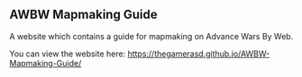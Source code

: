 ## AWBW Mapmaking Guide
A website which contains a guide for mapmaking on Advance Wars By Web.

You can view the website here: https://thegamerasd.github.io/AWBW-Mapmaking-Guide/
